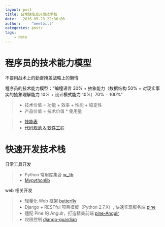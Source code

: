 ```yaml
---
layout: post
title: 日常随笔及开发技术栈
date:   2016-05-28 22:36:00
author:     "meetbill"
categories: posts
tags:
    - Note
---
```


# 程序员的技术能力模型

不要用战术上的勤奋掩盖战略上的懒惰

程序员的技术能力模型：“编程语言 30% + 抽象能力（数据结构 50% + 对现实事实的抽象理解能力 10% + 设计模式能力 10%）70% = 100%”

> * 技术价值 = 功能 + 效率 + 性能 + 稳定性
> * 产品价值 = 技术价值 * 使用量

> * [技能表](https://github.com/meetbill/skill_sheet)
> * [代码规范 & 软件工程](https://github.com/meetbill/code_style)

# 快速开发技术栈

日常工具开发

> * Python 常用库集合 [w_lib](https://github.com/meetbill/w_lib)
> * [Mypythonlib](https://github.com/meetbill/MyPythonLib)

web 相关开发

> * 轻量化 Web 框架 [butterfly](https://github.com/meetbill/butterfly)
> * Django + RESTful 项目模板（Python 2.7.X）, 快速实现服务端 [pine](https://github.com/meetbill/pine)
> * 适配 Pine 的 Angulr，打造精美前端 [pine-Angulr](https://github.com/meetbill/pine-Angulr)
> * 权限控制 [django-guardian](https://github.com/meetbill/django-guardian)
